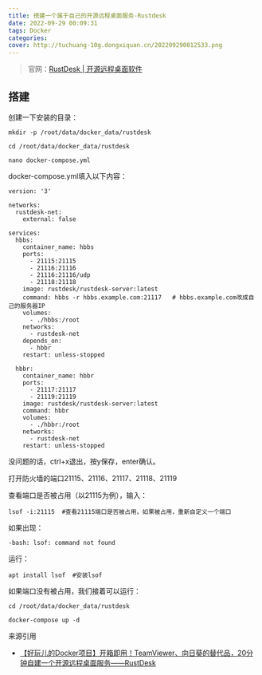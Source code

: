 ```yaml
---
title: 搭建一个属于自己的开源远程桌面服务-Rustdesk
date: 2022-09-29 00:09:31
tags: Docker
categories:
cover: http://tuchuang-10g.dongxiquan.cn/202209290012533.png
---
```

> 官网：[RustDesk | 开源远程桌面软件](https://rustdesk.com/zh/)

## 搭建

创建一下安装的目录：

```
mkdir -p /root/data/docker_data/rustdesk

cd /root/data/docker_data/rustdesk

nano docker-compose.yml

```

docker-compose.yml填入以下内容：

```
version: '3'

networks:
  rustdesk-net:
    external: false

services:
  hbbs:
    container_name: hbbs
    ports:
      - 21115:21115
      - 21116:21116
      - 21116:21116/udp
      - 21118:21118
    image: rustdesk/rustdesk-server:latest
    command: hbbs -r hbbs.example.com:21117   # hbbs.example.com改成自己的服务器IP
    volumes:
      - ./hbbs:/root
    networks:
      - rustdesk-net
    depends_on:
      - hbbr
    restart: unless-stopped

  hbbr:
    container_name: hbbr
    ports:
      - 21117:21117
      - 21119:21119
    image: rustdesk/rustdesk-server:latest
    command: hbbr
    volumes:
      - ./hbbr:/root
    networks:
      - rustdesk-net
    restart: unless-stopped

```

没问题的话，ctrl+x退出，按y保存，enter确认。

打开防火墙的端口21115、21116、21117、21118、21119

查看端口是否被占用（以21115为例），输入：

```
lsof -i:21115  #查看21115端口是否被占用，如果被占用，重新自定义一个端口
```

如果出现：

```
-bash: lsof: command not found
```

运行：

```
apt install lsof  #安装lsof
```

如果端口没有被占用，我们接着可以运行：

```
cd /root/data/docker_data/rustdesk

docker-compose up -d  

```

来源引用

* [【好玩儿的Docker项目】开箱即用！TeamViewer、向日葵的替代品，20分钟自建一个开源远程桌面服务——RustDesk](https://blog.laoda.de/archives/docker-compose-install-rustdesk)
